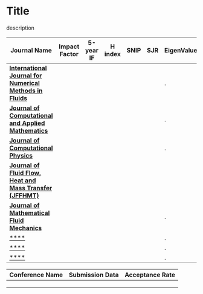 # Title
description

| **Journal Name**  | **Impact Factor**  | **5-year IF**  | **H index** | **SNIP** | **SJR**  | EigenValue  |
|---|---|---|---|---|---|---|
| [**International Journal for Numerical Methods in Fluids**]()  |   |   |   |   |   | .  |
| [**Journal of Computational and Applied Mathematics**]()  |   |   |   |   |   | .  |
| [**Journal of Computational Physics**]()  |   |   |   |   |   | .  |
| [**Journal of Fluid Flow, Heat and Mass Transfer (JFFHMT)**](https://jffhmt.avestia.com/)  |   |   |   |   |   |   |
| [**Journal of Mathematical Fluid Mechanics**]()  |   |   |   |   |   | .  |
| [****]()  |   |   |   |   |   | .  |
| [****]()  |   |   |   |   |   | .  |
| [****]()  |   |   |   |   |   | .  |


| **Conference Name**  | **Submission Data**  | **Acceptance Rate**  |
|---|---|---|
|   |   |   |
|   |   |   |
|   |   |   |